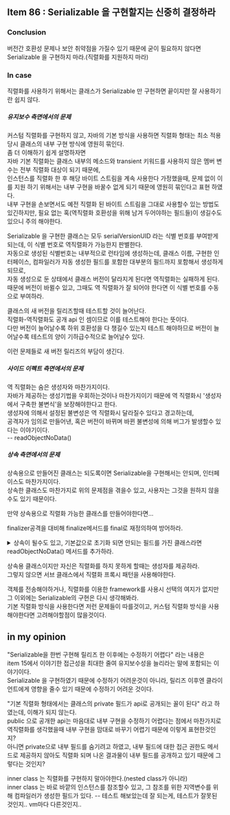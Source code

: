## Item 86 : Serializable 을 구현할지는 신중히 결정하라
### Conclusion
버전간 호환성 문제나 보안 취약점을 가질수 있기 때문에 굳이 필요하지 않다면 Serializable 을 구현하지 마라.(직렬화를 지원하지 마라)

### In case
직렬화를 사용하기 위해서는 클래스가 Serializable 만 구현하면 끝이지만 잘 사용하기란 쉽지 않다.

##### 유지보수 측면에서의 문제
커스텀 직렬화를 구현하지 않고, 자바의 기본 방식을 사용하면 직렬화 형태는 최소 적용 당시 클래스의 내부 구현 방식에 영원히 묶인다.  
좀 더 이해하기 쉽게 설명하자면  
자바 기본 직렬화는 클래스 내부의 메소드와 transient 키워드를 사용하지 않은 멤버 변수는 전부 직렬화 대상이 되기 때문에,  
인스턴스를 직렬화 한 후 해당 바이트 스트림을 계속 사용한다 가정했을때, 문제 없이 이를 지원 하기 위해서는 내부 구현을 바꿀수 없게 되기 때문에 영원히 묶인다고 표현 하였다.  
내부 구현을 손보면서도 예전 직렬화 된 바이트 스트림을 그대로 사용할수 있는 방법도 있긴하지만, 필요 없는 혹(역직렬화 호환성을 위해 남겨 두어야하는 필드들)이 생길수도 있으니 주의 해야한다.  

Serializable 을 구현한 클래스는 모두 serialVersionUID 라는 식별 번호를 부여받게 되는데, 이 식별 번호로 역직렬화가 가능한지 판별한다.   
자동으로 생성된 식별번호는 내부적으로 런타임에 생성하는데, 클래스 이름, 구현한 인터페이스, 컴파일러가 자동 생성한 필드를 포함한 대부분의 필드까지 포함해서 생성하게 되므로,  
자동 생성으로 둔 상태에서 클래스 버전이 달라지게 된다면 역직렬화는 실패하게 된다.  
때문에 버전이 바뀔수 있고, 그때도 역 직렬화가 잘 되어야 한다면 이 식별 번호를 수동으로 부여하라.  

클래스의 새 버전을 릴리즈할때 테스트할 것이 늘어난다.  
직렬화-역직렬화도 공개 api 인 셈이므로 이를 테스트해야 한다는 뜻이다.  
다만 버전이 늘어날수록 하위 호환성을 다 챙길수 있는지 테스트 해야하므로 버전이 늘어날수록 테스트의 양이 기하급수적으로 늘어날수 있다.


이런 문제들로 새 버전 릴리즈의 부담이 생긴다.

##### 사이드 이펙트 측면에서의 문제 
역 직렬화는 숨은 생성자와 마찬가지이다.  
자바가 제공하는 생성기법을 우회하는것이나 마찬가지이기 때문에 역 직렬화시 '생성자에서 구축한 불변식'을 보장해야한다고 한다.  
생성자에 의해서 설정된 불변성은 역 직렬화시 달라질수 있다고 경고하는데,   
공격자가 임의로 만들어낸, 혹은 버전이 바뀌며 바뀐 불변성에 의해 버그가 발생할수 있다는 이야기이다.  
-- readObjectNoData()

##### 상속 측면에서의 문제 
상속용으로 만들어진 클래스는 되도록이면 Serializable을 구현해서는 안되며, 인터페이스도 마찬가지이다.  
상속한 클래스도 마찬가지로 위의 문제점을 겪을수 있고, 사용자는 그것을 원하지 않을수도 있기 때문이다.

만약 상속용으로 직렬화 가능한 클래스를 만들어야한다면...


finalizer공격을 대비해 finalize메서드를 final로 재정의하여 방어하라.

<details>
<summary>상속이 될수도 있고, 기본값으로 초기화 되면 안되는 필드를 가진 클래스라면 readObjectNoData() 메서드를 추가하라. </summary>

해당 메서드는 ObjectReadStream에서 read시에 클래스에 멤버는 존재하지만 바이트 스트림에 해당 데이터가 존재하지 않을때 실행된다.  
이 메서드로 클래스의 불변식을 지켜줄수도 있으나, 서브 클래스는 직렬화 할 필요가 없다면 책에서 처럼 예외를 throw 시켜주는 방법으로도 사용이 가능하다.  
</details>

상속용 클래스이지만 자신은 직렬화를 하지 못하게 할때는 생성자를 제공하라.  
그렇지 않으면 서브 클래스에서 직렬화 프록시 패턴을 사용해야한다.


객체를 전송해야하거나, 직렬화를 이용한 framework를 사용시 선택의 여지가 없지만 그 이외에는 Serializable의 구현은 다시 생각해봐라.  
기본 직렬화 방식을 사용한다면 저런 문제들이 따를것이고, 커스텀 직렬화 방식을 사용해야한다면 고려해야할점이 많을것이다.




## in my opinion
"Serializable을 한번 구현해 릴리즈 한 이후에는 수정하기 어렵다" 라는 내용은  
item 15에서 이야기한 접근성을 최대한 줄여 유지보수성을 늘리라는 말에 포함되는 이야기이다.  
Serializable 을 구현하였기 때문에 수정하기 어려운것이 아니라, 릴리즈 이후엔 클라이언트에게 영향을 줄수 있기 때문에 수정하기 어려운 것이다.  

"기본 직렬화 형태에서는 클래스의 private 필드가 api로 공개되는 꼴이 된다" 라고 하였는데, 이해가 되지 않는다.  
public 으로 공개한 api는 마음대로 내부 구현을 수정하기 어렵다는 점에서 마찬가지로 역직렬화를 생각했을때 내부 구현을 맘대로 바꾸기 어렵기 때문에 이렇게 표현한것인지?  
아니면 private으로 내부 필드를 숨기려고 하였고, 내부 필드에 대한 접근 권한도 메서드로 제공하지 않아도 직렬화 되며 나온 결과물이 내부 필드를 공개하고 있기 때문에 그렇다는 것인지?  


inner class 는 직렬화를 구현하지 말아야한다.(nested class가 아니라)  
inner class 는 바로 바깥의 인스턴스를 참조할수 있고, 그 참조를 위한 지역변수를 위해 컴파일러가 생성한 필드가 있다.
-- 테스트 해보았는데 잘 되는게, 테스트가 잘못된 것인지.. vm마다 다른것인지..



